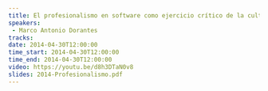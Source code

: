 ```yaml
---
title: El profesionalismo en software como ejercicio crítico de la cultura de proyecto
speakers:
 - Marco Antonio Dorantes
tracks:
date: 2014-04-30T12:00:00
time_start: 2014-04-30T12:00:00
time_end: 2014-04-30T12:00:00
video: https://youtu.be/d8h3DTaN0v8
slides: 2014-Profesionalismo.pdf
---
```


